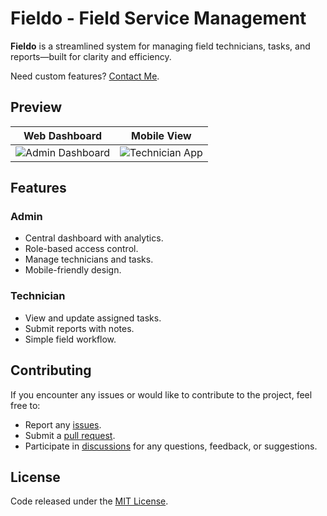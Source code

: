 # Fieldo - Field Service Management  

**Fieldo** is a streamlined system for managing field technicians, tasks, and reports—built for clarity and efficiency.  

Need custom features? [Contact Me](mailto:work.raflizocky@gmail.com).  

## Preview  

| Web Dashboard | Mobile View |
|--------------|-------------|
| ![Admin Dashboard](demo-web.png) | ![Technician App](demo-mobile.png) |  

## Features  

### Admin  
- Central dashboard with analytics.  
- Role-based access control.  
- Manage technicians and tasks.  
- Mobile-friendly design.  

### Technician  
- View and update assigned tasks.  
- Submit reports with notes.  
- Simple field workflow.  

## Contributing

If you encounter any issues or would like to contribute to the project, feel free to:

-   Report any [issues](https://github.com/raflizocky/field-service-management/issues).
-   Submit a [pull request](https://github.com/raflizocky/field-service-management/pulls).
-   Participate in [discussions](https://github.com/raflizocky/field-service-management/discussions) for any questions, feedback, or suggestions.

## License

Code released under the [MIT License](https://github.com/raflizocky/field-service-management/blob/main/LICENSE).